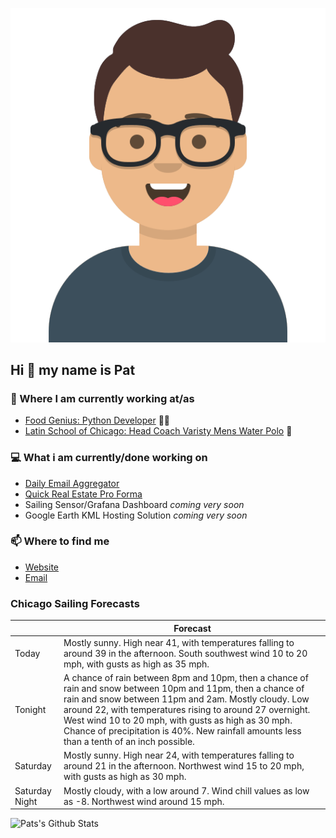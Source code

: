 [![Social banner for p-j-falconer](https://raw.githubusercontent.com/P-J-FALCONER/P-J-FALCONER/master/assets/avataaars.svg)](https://patfalconer.com/)
## Hi :wave: my name is Pat

### 💼 Where I am currently working at/as
- [Food Genius: Python Developer](https://getfoodgenius.com/) 🍔🐍
- [Latin School of Chicago: Head Coach Varisty Mens Water Polo](https://www.latinschool.org/) 🤽


### 💻 What i am currently/done working on
 - [Daily Email Aggregator](https://github.com/P-J-FALCONER/dott_daily_mail)
 - [Quick Real Estate Pro Forma](https://github.com/P-J-FALCONER/henry)
 - Sailing Sensor/Grafana Dashboard *coming very soon*
 - Google Earth KML Hosting Solution *coming very soon*

### 📫 Where to find me
 - [Website](https://patfalconer.com/)
 - [Email](mailto:patrick.j.falconer@gmail.com)


### Chicago Sailing Forecasts
|   | Forecast  |
|---|---|
| Today | Mostly sunny. High near 41, with temperatures falling to around 39 in the afternoon. South southwest wind 10 to 20 mph, with gusts as high as 35 mph. |
| Tonight | A chance of rain between 8pm and 10pm, then a chance of rain and snow between 10pm and 11pm, then a chance of rain and snow between 11pm and 2am. Mostly cloudy. Low around 22, with temperatures rising to around 27 overnight. West wind 10 to 20 mph, with gusts as high as 30 mph. Chance of precipitation is 40%. New rainfall amounts less than a tenth of an inch possible. |
| Saturday | Mostly sunny. High near 24, with temperatures falling to around 21 in the afternoon. Northwest wind 15 to 20 mph, with gusts as high as 30 mph. |
| Saturday Night | Mostly cloudy, with a low around 7. Wind chill values as low as -8. Northwest wind around 15 mph. |

![Pats's Github Stats](https://github-readme-stats.vercel.app/api?username=p-j-falconer&show_icons=true&theme=radical)
